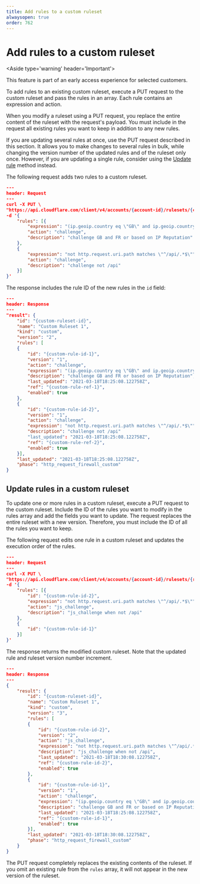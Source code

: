 ```yaml
---
title: Add rules to a custom ruleset
alwaysopen: true
order: 762
---
```


# Add rules to a custom ruleset

<Aside type='warning' header='Important'>

This feature is part of an early access experience for selected customers.

</Aside>

To add rules to an existing custom ruleset, execute a PUT request to the custom ruleset and pass the rules in an array. Each rule contains an expression and action.

<Aside type='info' header='Info'>

When you modify a ruleset using a PUT request, you replace the entire content of the ruleset with the request's payload. You must include in the request all existing rules you want to keep in addition to any new rules. 

If you are updating several rules at once, use the PUT request described in this section. It allows you to make changes to several rules in bulk, while changing the version number of the updated rules and of the ruleset only once. However, if you are updating a single rule, consider using the [Update rule](/firewall/cf-rulesets/rulesets-api/update-rule) method instead.

</Aside>

The following request adds two rules to a custom ruleset.

```json
---
header: Request
---
curl -X PUT \
"https://api.cloudflare.com/client/v4/accounts/{account-id}/rulesets/{custom-ruleset-id}" \
-d '{
    "rules": [{
        "expression": "(ip.geoip.country eq \"GB\" and ip.geoip.country eq \"FR\")  or cf.threat_score > 0",
        "action": "challenge",
        "description": "challenge GB and FR or based on IP Reputation"
    },
    {
        "expression": "not http.request.uri.path matches \"^/api/.*$\"",
        "action": "challenge",
        "description": "challenge not /api"
    }]
}'
```

The response includes the rule ID of the new rules in the `id` field:

```json
---
header: Response
---
"result": {
    "id": "{custom-ruleset-id}",
    "name": "Custom Ruleset 1",
    "kind": "custom",
    "version": "2",
    "rules": [
    {
        "id": "{custom-rule-id-1}",
        "version": "1",
        "action": "challenge",
        "expression": "(ip.geoip.country eq \"GB\" and ip.geoip.country eq \"FR\")  or cf.threat_score \u003e 0",
        "description": "challenge GB and FR or based on IP Reputation",
        "last_updated": "2021-03-18T18:25:08.122758Z",
        "ref": "{custom-rule-ref-1}",
        "enabled": true
    },
    {
        "id": "{custom-rule-id-2}",
        "version": "1",
        "action": "challenge",
        "expression": "not http.request.uri.path matches \"^/api/.*$\"",
        "description": "challenge not /api"
        "last_updated": "2021-03-18T18:25:08.122758Z",
        "ref": "{custom-rule-ref-2}",
        "enabled": true
    }],
    "last_updated": "2021-03-18T18:25:08.122758Z",
    "phase": "http_request_firewall_custom"
}
```

## Update rules in a custom ruleset

To update one or more rules in a custom ruleset, execute a PUT request to the custom ruleset. Include the ID of the rules you want to modify in the rules array and add the fields you want to update. The request replaces the entire ruleset with a new version. Therefore, you must include the ID of all the rules you want to keep.

The following request edits one rule in a custom ruleset and updates the execution order of the rules.

```json
---
header: Request
---
curl -X PUT \
"https://api.cloudflare.com/client/v4/accounts/{account-id}/rulesets/{ruleset-id}" \
-d '{
    "rules": [{
        "id": "{custom-rule-id-2}",
        "expression": "not http.request.uri.path matches \"^/api/.*$\"",
        "action": "js_challenge",
        "description": "js_challenge when not /api"
    },
    {
        "id": "{custom-rule-id-1}"
    }]
}'
```

The response returns the modified custom ruleset. Note that the updated rule and ruleset version number increment.

```json
---
header: Response
---
{
    "result": {
        "id": "{custom-ruleset-id}",
        "name": "Custom Ruleset 1",
        "kind": "custom",
        "version": "3",
        "rules": [
        {
            "id": "{custom-rule-id-2}",
            "version": "2",
            "action": "js_challenge",
            "expression": "not http.request.uri.path matches \"^/api/.*$\"",
            "description": "js_challenge when not /api",
            "last_updated": "2021-03-18T18:30:08.122758Z",
            "ref": "{custom-rule-id-2}",
            "enabled": true
        },
        {
            "id": "{custom-rule-id-1}",
            "version": "1",
            "action": "challenge",
            "expression": "(ip.geoip.country eq \"GB\" and ip.geoip.country eq \"FR\")  or cf.threat_score \u003e 0",
            "description": "challenge GB and FR or based on IP Reputation",
            "last_updated": "2021-03-18T18:25:08.122758Z",
            "ref": "{custom-rule-id-1}",
            "enabled": true
        }],
        "last_updated": "2021-03-18T18:30:08.122758Z",
        "phase": "http_request_firewall_custom"
    }
}
```

The PUT request completely replaces the existing contents of the ruleset. If you omit an existing rule from the `rules` array, it will not appear in the new version of the ruleset.

